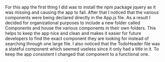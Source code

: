 For this app the first thing I did was to install the npm package jquery as it was missing and causing the app to fail.  After that I noticed that the various components were being declared directly in the App.js file.  As a result I decided for organizational purposes to include a new folder called Components and house the various components in their own folders.  This helps to keep the app nice and clean and makes it easier for future developers to find the exact component they are looking for instead of searching through one large file. I also noticed that the TodoHeader file was a stateful component which seemed useless since it only had a title in it.  To keep the app consistent I changed that component to a functional one. 
